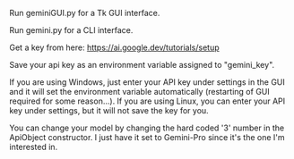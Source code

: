 Run geminiGUI.py for a Tk GUI interface.

Run gemini.py for a CLI interface.

Get a key from here:
https://ai.google.dev/tutorials/setup

Save your api key as an environment variable assigned to "gemini_key".

If you are using Windows, just enter your API key under settings in the GUI and it will set the environment variable automatically (restarting of GUI required for some reason...).
If you are using Linux, you can enter your API key under settings, but it will not save the key for you.

You can change your model by changing the hard coded '3' number in the ApiObject constructor. I just have it set to Gemini-Pro since it's the one I'm interested in.
